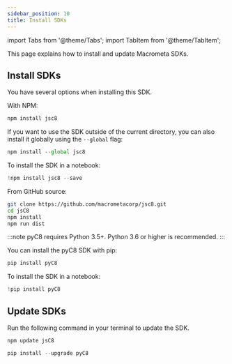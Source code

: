 ```yaml
---
sidebar_position: 10
title: Install SDKs
---
```


import Tabs from '@theme/Tabs';
import TabItem from '@theme/TabItem';

This page explains how to install and update Macrometa SDKs.

## Install SDKs

<Tabs groupId="operating-systems">
<TabItem value="js" label="Javascript">

You have several options when installing this SDK.

With NPM:

```js
npm install jsc8
```

If you want to use the SDK outside of the current directory, you can also install it globally using the `--global` flag:

```js
npm install --global jsc8
```

To install the SDK in a notebook:

```js
!npm install jsc8 --save
```

From GitHub source:

```bash
git clone https://github.com/macrometacorp/jsc8.git
cd jsC8
npm install
npm run dist
```

</TabItem>
<TabItem value="py" label="Python">

:::note
pyC8 requires Python 3.5+. Python 3.6 or higher is recommended.
:::

You can install the pyC8 SDK with pip:

```py
pip install pyC8
```

To install the SDK in a notebook:

```py
!pip install pyC8
```

</TabItem>
</Tabs>

## Update SDKs

Run the following command in your terminal to update the SDK.

<Tabs groupId="operating-systems">
<TabItem value="js" label="Javascript">

```js
npm update jsC8
```

</TabItem>
<TabItem value="py" label="Python">

```py
pip install --upgrade pyC8
```

</TabItem>
</Tabs>